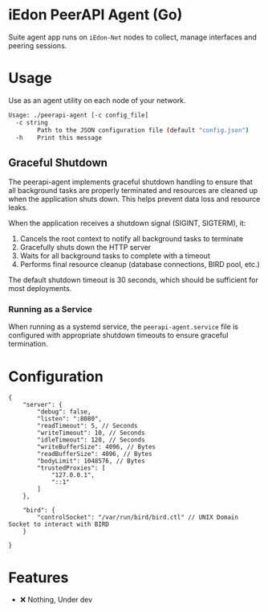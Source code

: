 # iEdon PeerAPI Agent (Go)

Suite agent app runs on `iEdon-Net` nodes to collect, manage interfaces and peering sessions.

# Usage
Use as an agent utility on each node of your network.

```bash
Usage: ./peerapi-agent [-c config_file]
  -c string
        Path to the JSON configuration file (default "config.json")
  -h    Print this message
```

## Graceful Shutdown

The peerapi-agent implements graceful shutdown handling to ensure that all background tasks are properly terminated and resources are cleaned up when the application shuts down. This helps prevent data loss and resource leaks.

When the application receives a shutdown signal (SIGINT, SIGTERM), it:

1. Cancels the root context to notify all background tasks to terminate
2. Gracefully shuts down the HTTP server
3. Waits for all background tasks to complete with a timeout
4. Performs final resource cleanup (database connections, BIRD pool, etc.)

The default shutdown timeout is 30 seconds, which should be sufficient for most deployments.

### Running as a Service

When running as a systemd service, the `peerapi-agent.service` file is configured with appropriate shutdown timeouts to ensure graceful termination.

# Configuration
```json5
{
    "server": {
        "debug": false,
        "listen": ":8080",
        "readTimeout": 5, // Seconds
        "writeTimeout": 10, // Seconds
        "idleTimeout": 120, // Seconds
        "writeBufferSize": 4096, // Bytes
        "readBufferSize": 4096, // Bytes
        "bodyLimit": 1048576, // Bytes
        "trustedProxies": [
            "127.0.0.1",
            "::1"
        ]
    },

    "bird": {
        "controlSocket": "/var/run/bird/bird.ctl" // UNIX Domain Socket to interact with BIRD
    }

}
```

# Features
- ❌ Nothing, Under dev
